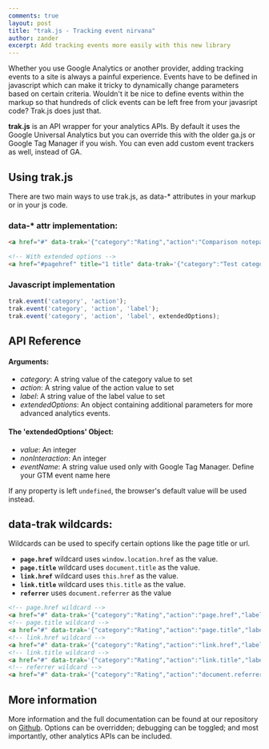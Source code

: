 ```yaml
---
comments: true
layout: post
title: "trak.js - Tracking event nirvana"
author: zander
excerpt: Add tracking events more easily with this new library
---
```

Whether you use Google Analytics or another provider, adding tracking events to a site is always a painful experience. Events have to be defined in javascript which can make it tricky to dynamically change parameters based on certain criteria. Wouldn't it be nice to define events within the markup so that hundreds of click events can be left free from your javasript code? Trak.js does just that.

**trak.js** is an API wrapper for your analytics APIs. By default it uses the Google Universal Analytics but you can override this with the older ga.js or Google Tag Manager if you wish. You can even add custom event trackers as well, instead of GA.

## Using trak.js
There are two main ways to use trak.js, as data-* attributes in your markup or in your js code.

### data-* attr implementation:
```html
<a href="#" data-trak='{"category":"Rating","action":"Comparison notepad","label":"Up"}'>link</a>

<!-- With extended options -->
<a href="#pagehref" title="1 title" data-trak='{"category":"Test category","action":"Test action","label":"Test label","options":{"eventName":"Event name test"}}'>Data attr test #1</a>
```

### Javascript implementation
```js
trak.event('category', 'action');
trak.event('category', 'action', 'label');
trak.event('category', 'action', 'label', extendedOptions);
```

## API Reference

#### Arguments:
* *category*: A string value of the category value to set<br>
* *action*: A string value of the action value to set<br>
* *label*: A string value of the label value to set<br>
* *extendedOptions*: An object containing additional parameters for more advanced analytics events.

#### The 'extendedOptions' Object:
* *value*: An integer<br>
* *nonInteraction*: An integer<br>
* *eventName*: A string value used only with Google Tag Manager. Define your GTM event name here

If any property is left `undefined`, the browser's default value will be used instead.

## data-trak wildcards:
Wildcards can be used to specify certain options like the page title or url.

* **`page.href`** wildcard uses `window.location.href` as the value.
* **`page.title`** wildcard uses `document.title` as the value.
* **`link.href`** wildcard uses `this.href` as the value.
* **`link.title`** wildcard uses `this.title` as the value.
* **`referrer`** uses `document.referrer` as the value

```html
<!-- page.href wildcard -->
<a href="#" data-trak='{"category":"Rating","action":"page.href","label":"Up"}'>link</a>
<!-- page.title wildcard -->
<a href="#" data-trak='{"category":"Rating","action":"page.title","label":"Up"}'>link</a>
<!-- link.href wildcard -->
<a href="#" data-trak='{"category":"Rating","action":"link.href","label":"Up"}'>link</a>
<!-- link.title wildcard -->
<a href="#" data-trak='{"category":"Rating","action":"link.title","label":"Up"}'>link</a>
<!-- referrer wildcard -->
<a href="#" data-trak='{"category":"Rating","action":"document.referrer","label":"Up"}'>link</a>
```


## More information
More information and the full documentation can be found at our repository on [Github](https://github.com/tmwagency/trak.js). Options can be overridden; debugging can be toggled; and most importantly, other analytics APIs can be included.
